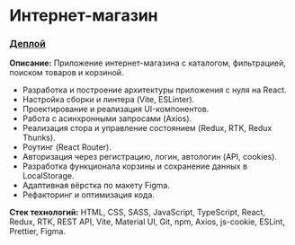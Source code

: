 # Интернет-магазин
### [Деплой](https://pvpkiselev.github.io/)

**Описание:** Приложение интернет-магазина с каталогом, фильтрацией, поиском товаров и корзиной.

- Разработка и построение архитектуры приложения с нуля на React.
- Настройка сборки и линтера (Vite, ESLinter).
- Проектирование и реализация UI-компонентов.
- Работа с асинхронными запросами (Axios).
- Реализация стора и управление состоянием (Redux, RTK, Redux Thunks).
- Роутинг (React Router).
- Авторизация через регистрацию, логин, автологин (API, cookies).
- Разработка функционала корзины и сохранение данных в LocalStorage.
- Адаптивная вёрстка по макету Figma.
- Рефакторинг и оптимизация кода.

**Стек технологий:** HTML, CSS, SASS, JavaScript, TypeScript, React, Redux, RTK, REST API, Vite, Material UI, Git, npm, Axios, js-cookie, ESLint, Prettier, Figma.

